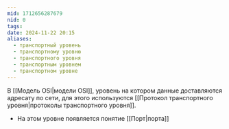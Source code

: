 ```yaml
---
mid: 1712656287679
nid: 0
tags: 
date: 2024-11-22 20:15
aliases:
  - транспортный уровень
  - транспортному уровню
  - транспортного уровня
  - транспортным уровнем
  - транспортном уровне
---
```

В [[Модель OSI|модели OSI]], уровень на котором данные доставляются адресату по сети, для этого используются [[Протокол транспортного уровня|протоколы транспортного уровня]]. 
- На этом уровне появляется понятие [[Порт|порта]]